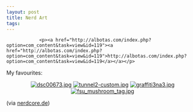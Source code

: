 ```yaml
---
layout: post
title: Nerd Art
tags:
---
```



                <p><a href="http://albotas.com/index.php?option=com_content&task=view&id=119"><a href="http://albotas.com/index.php?option=com_content&task=view&id=119">http://albotas.com/index.php?option=com_content&task=view&id=119</a></a></p>
<p>My favourites:</p>
<div style="text-align: center;"><a href='/uploads/dsc00673.jpg' title='dsc00673.jpg'><img src='/uploads/dsc00673.thumbnail.jpg' alt='dsc00673.jpg' /></a> <a href='/uploads/tunnel2-custom.jpg' title='tunnel2-custom.jpg'><img src='/uploads/tunnel2-custom.thumbnail.jpg' alt='tunnel2-custom.jpg' /></a> <a href='/uploads/graffiti3na3.jpg' title='graffiti3na3.jpg'><img src='/uploads/graffiti3na3.thumbnail.jpg' alt='graffiti3na3.jpg' /></a> <a href='/uploads/fsu_mushroom_tag.jpg' title='fsu_mushroom_tag.jpg'><img src='/uploads/fsu_mushroom_tag.thumbnail.jpg' alt='fsu_mushroom_tag.jpg' /></a></div>
<p>(via <a href="http://www.nerdcore.de/wp/2007/11/07/nerd-tagging/">nerdcore.de</a>)</p>
